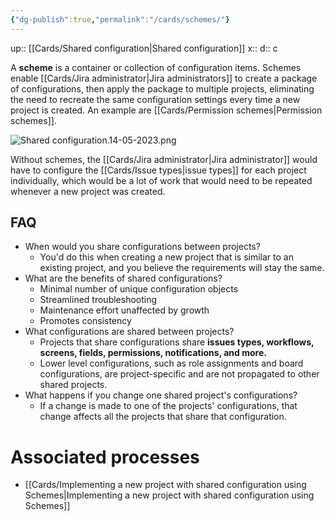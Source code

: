```yaml
---
{"dg-publish":true,"permalink":"/cards/schemes/"}
---
```


up:: [[Cards/Shared configuration\|Shared configuration]] 
x:: 
d:: c

A **scheme** is a container or collection of configuration items. Schemes enable [[Cards/Jira administrator\|Jira administrators]] to create a package of configurations, then apply the package to multiple projects, eliminating the need to recreate the same configuration settings every time a new project is created. An example are [[Cards/Permission schemes\|Permission schemes]].  

![Shared configuration.14-05-2023.png](/img/user/Extras/Images/Shared%20configuration.14-05-2023.png)

Without schemes, the [[Cards/Jira administrator\|Jira administrator]] would have to configure the [[Cards/Issue types\|issue types]] for each project individually, which would be a lot of work that would need to be repeated whenever a new project was created.

## FAQ

- When would you share configurations between projects?
	- You'd do this when creating a new project that is similar to an existing project, and you believe the requirements will stay the same.
- What are the benefits of shared configurations?
	- Minimal number of unique configuration objects
	- Streamlined troubleshooting
	- Maintenance effort unaffected by growth
	- Promotes consistency
- What configurations are shared between projects?
	- Projects that share configurations share **issues types, workflows, screens, fields, permissions, notifications, and more.**
	- Lower level configurations, such as role assignments and board configurations, are project-specific and are not propagated to other shared projects.
- What happens if you change one shared project's configurations?
	- If a change is made to one of the projects' configurations, that change affects all the projects that share that configuration.

# Associated processes
- [[Cards/Implementing a new project with shared configuration using Schemes\|Implementing a new project with shared configuration using Schemes]]

